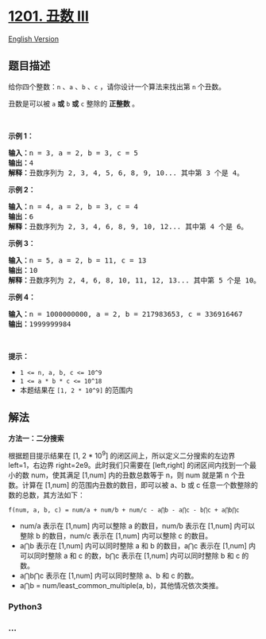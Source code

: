 # [1201. 丑数 III](https://leetcode.cn/problems/ugly-number-iii)

[English Version](/solution/1200-1299/1201.Ugly%20Number%20III/README_EN.md)

## 题目描述

<!-- 这里写题目描述 -->

<p>给你四个整数：<code>n</code> 、<code>a</code> 、<code>b</code> 、<code>c</code> ，请你设计一个算法来找出第 <code>n</code> 个丑数。</p>

<p>丑数是可以被 <code>a</code> <strong>或</strong> <code>b</code> <strong>或</strong> <code>c</code> 整除的 <strong>正整数</strong> 。</p>

<p> </p>

<p><strong>示例 1：</strong></p>

<pre>
<strong>输入：</strong>n = 3, a = 2, b = 3, c = 5
<strong>输出：</strong>4
<strong>解释：</strong>丑数序列为 2, 3, 4, 5, 6, 8, 9, 10... 其中第 3 个是 4。</pre>

<p><strong>示例 2：</strong></p>

<pre>
<strong>输入：</strong>n = 4, a = 2, b = 3, c = 4
<strong>输出：</strong>6
<strong>解释：</strong>丑数序列为 2, 3, 4, 6, 8, 9, 10, 12... 其中第 4 个是 6。
</pre>

<p><strong>示例 3：</strong></p>

<pre>
<strong>输入：</strong>n = 5, a = 2, b = 11, c = 13
<strong>输出：</strong>10
<strong>解释：</strong>丑数序列为 2, 4, 6, 8, 10, 11, 12, 13... 其中第 5 个是 10。
</pre>

<p><strong>示例 4：</strong></p>

<pre>
<strong>输入：</strong>n = 1000000000, a = 2, b = 217983653, c = 336916467
<strong>输出：</strong>1999999984
</pre>

<p> </p>

<p><strong>提示：</strong></p>

<ul>
	<li><code>1 <= n, a, b, c <= 10^9</code></li>
	<li><code>1 <= a * b * c <= 10^18</code></li>
	<li>本题结果在 <code>[1, 2 * 10^9]</code> 的范围内</li>
</ul>

## 解法

<!-- 这里可写通用的实现逻辑 -->

**方法一：二分搜索**

根据题目提示结果在 [1, 2 * 10<sup>9</sup>] 的闭区间上，所以定义二分搜索的左边界 left=1，右边界 right=2e9。此时我们只需要在 [left,right] 的闭区间内找到一个最小的数 num，使其满足 [1,num] 内的丑数总数等于 n，则 num 就是第 n 个丑数。计算在 [1,num] 的范围内丑数的数目，即可以被 a、b 或 c 任意一个数整除的数的总数，其方法如下：

`f(num, a, b, c) = num/a + num/b + num/c - a⋂b - a⋂c - b⋂c + a⋂b⋂c`

-   num/a 表示在 [1,num] 内可以整除 a 的数目，num/b 表示在 [1,num] 内可以整除 b 的数目，num/c 表示在 [1,num] 内可以整除 c 的数目。
-   a⋂b 表示在 [1,num] 内可以同时整除 a 和 b 的数目，a⋂c 表示在 [1,num] 内可以同时整除 a 和 c 的数，b⋂c 表示在 [1,num] 内可以同时整除 b 和 c 的数。
-   a⋂b⋂c 表示在 [1,num] 内可以同时整除 a、b 和 c 的数。
-   a⋂b = num/least_common_multiple(a, b)，其他情况依次类推。

<!-- tabs:start -->

### **Python3**

<!-- 这里可写当前语言的特殊实现逻辑 -->





<!-- 这里可写当前语言的特殊实现逻辑 -->





<!-- 这里可写当前语言的特殊实现逻辑 -->



### **...**

```

```


